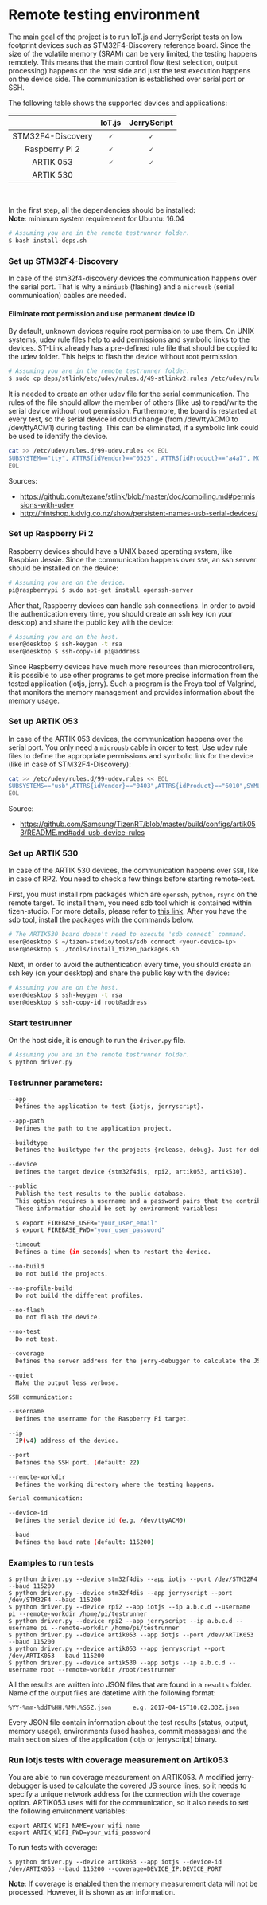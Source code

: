 # Remote testing environment

The main goal of the project is to run IoT.js and JerryScript tests on low footprint devices such as STM32F4-Discovery reference board. Since the size of the volatile memory (SRAM) can be very limited, the testing happens remotely. This means that the main control flow (test selection, output processing) happens on the host side and just the test execution happens on the device side. The communication is established over serial port or SSH.
<br />

The following table shows the supported devices and applications:

|                                        |  IoT.js   | JerryScript |
|                :---:                   |  :---:    |    :---:    |
| STM32F4-Discovery                      | &#128504; |  &#128504;  |
| Raspberry Pi 2                         | &#128504; |  &#128504;  |
| ARTIK 053                               | &#128504; |  &#128504;  |
| ARTIK 530                               |  |  |
<br />

In the first step, all the dependencies should be installed:  
**Note**: minimum system requirement for Ubuntu: 16.04

```sh
# Assuming you are in the remote testrunner folder.
$ bash install-deps.sh
```

### Set up STM32F4-Discovery

In case of the stm32f4-discovery devices the communication happens over the serial port. That is why a `miniusb` (flashing) and a `microusb` (serial communication) cables are needed.

#### Eliminate root permission and use permanent device ID

By default, unknown devices require root permission to use them. On UNIX systems, udev rule files help to add permissions and symbolic links to the devices. ST-Link already has a pre-defined rule file that should be copied to the udev folder. This helps to flash the device without root permission.

```sh
# Assuming you are in the remote testrunner folder.
$ sudo cp deps/stlink/etc/udev/rules.d/49-stlinkv2.rules /etc/udev/rules.d/
```

It is needed to create an other udev file for the serial communication. The rules of the file should allow the member of others (like us) to read/write the serial device without root permission. Furthermore, the board is restarted at every test, so the serial device id could change (from /dev/ttyACM0 to /dev/ttyACM1) during testing. This can be eliminated, if a symbolic link could be used to identify the device.

```sh
cat >> /etc/udev/rules.d/99-udev.rules << EOL
SUBSYSTEM=="tty", ATTRS{idVendor}=="0525", ATTRS{idProduct}=="a4a7", MODE="0666", SYMLINK+="STM32F4"
EOL
```

Sources:
  * https://github.com/texane/stlink/blob/master/doc/compiling.md#permissions-with-udev
  * http://hintshop.ludvig.co.nz/show/persistent-names-usb-serial-devices/

### Set up Raspberry Pi 2

Raspberry devices should have a UNIX based operating system, like Raspbian Jessie. Since the communication happens over `SSH`, an ssh server should be installed on the device:

```sh
# Assuming you are on the device.
pi@raspberrypi $ sudo apt-get install openssh-server
```

After that, Raspberry devices can handle ssh connections. In order to avoid the authentication every time, you should create an ssh key (on your desktop) and share the public key with the device:

```sh
# Assuming you are on the host.
user@desktop $ ssh-keygen -t rsa
user@desktop $ ssh-copy-id pi@address
```

Since Raspberry devices have much more resources than microcontrollers, it is possible to use other programs to get more precise information from the tested application (iotjs, jerry). Such a program is the Freya tool of Valgrind, that monitors the memory management and provides information about the memory usage.

### Set up ARTIK 053

In case of the ARTIK 053 devices, the communication happens over the serial port. You only need a `microusb` cable in order to test. Use udev rule files to define the appropriate permissions and symbolic link for the device (like in case of STM32F4-Discovery):

```sh
cat >> /etc/udev/rules.d/99-udev.rules << EOL
SUBSYSTEMS=="usb",ATTRS{idVendor}=="0403",ATTRS{idProduct}=="6010",SYMLINK+="ARTIK053",MODE="0666" RUN+="/sbin/modprobe ftdi_sio" RUN+="/bin/sh -c 'echo 0403 6010 > /sys/bus/usb-serial/drivers/ftdi_sio/new_id'"
EOL
```

Source:
  * https://github.com/Samsung/TizenRT/blob/master/build/configs/artik053/README.md#add-usb-device-rules


### Set up ARTIK 530

In case of the ARTIK 530 devices, the communication happens over `SSH`, like in case of RP2. You need to check a few things before starting remote-test.

First, you must install rpm packages which are `openssh`, `python`, `rsync` on the remote target. 
To install them, you need sdb tool which is contained within tizen-studio. For more details, please refer to [this link](https://developer.tizen.org/development/tizen-studio/). After you have the sdb tool, install the packages with the commands below.

```sh
# The ARTIK530 board doesn't need to execute 'sdb connect` command.
user@desktop $ ~/tizen-studio/tools/sdb connect <your-device-ip> 
user@desktop $ ./tools/install_tizen_packages.sh
```

Next, in order to avoid the authentication every time, you should create an ssh key (on your desktop) and share the public key with the device:

```sh
# Assuming you are on the host.
user@desktop $ ssh-keygen -t rsa
user@desktop $ ssh-copy-id root@address
```

### Start testrunner

On the host side, it is enough to run the `driver.py` file.

```sh
# Assuming you are in the remote testrunner folder.
$ python driver.py
```

### Testrunner parameters:

```sh
--app
  Defines the application to test {iotjs, jerryscript}.

--app-path
  Defines the path to the application project.

--buildtype
  Defines the buildtype for the projects {release, debug}. Just for debugging.

--device
  Defines the target device {stm32f4dis, rpi2, artik053, artik530}.

--public
  Publish the test results to the public database.
  This option requires a username and a password pairs that the contributors maintain.
  These information should be set by environment variables:

  $ export FIREBASE_USER="your_user_email"
  $ export FIREBASE_PWD="your_user_password"

--timeout
  Defines a time (in seconds) when to restart the device.

--no-build
  Do not build the projects.

--no-profile-build
  Do not build the different profiles.

--no-flash
  Do not flash the device.

--no-test
  Do not test.

--coverage
  Defines the server address for the jerry-debugger to calculate the JS source code.

--quiet
  Make the output less verbose.

SSH communication:

--username
  Defines the username for the Raspberry Pi target.

--ip
  IP(v4) address of the device.

--port
  Defines the SSH port. (default: 22)

--remote-workdir
  Defines the working directory where the testing happens.

Serial communication:

--device-id
  Defines the serial device id (e.g. /dev/ttyACM0)

--baud
  Defines the baud rate (default: 115200)
```

### Examples to run tests

```
$ python driver.py --device stm32f4dis --app iotjs --port /dev/STM32F4 --baud 115200
$ python driver.py --device stm32f4dis --app jerryscript --port /dev/STM32F4 --baud 115200
$ python driver.py --device rpi2 --app iotjs --ip a.b.c.d --username pi --remote-workdir /home/pi/testrunner
$ python driver.py --device rpi2 --app jerryscript --ip a.b.c.d --username pi --remote-workdir /home/pi/testrunner
$ python driver.py --device artik053 --app iotjs --port /dev/ARTIK053 --baud 115200
$ python driver.py --device artik053 --app jerryscript --port /dev/ARTIK053 --baud 115200
$ python driver.py --device artik530 --app iotjs --ip a.b.c.d --username root --remote-workdir /root/testrunner
```

All the results are written into JSON files that are found in a `results` folder. Name of the output files are datetime with the following format:

```
%YY-%mm-%ddT%HH.%MM.%SSZ.json      e.g. 2017-04-15T10.02.33Z.json
```

Every JSON file contain information about the test results (status, output, memory usage), environments (used hashes, commit messages) and the main section sizes of the application (iotjs or jerryscript) binary.

### Run iotjs tests with coverage measurement on Artik053

You are able to run coverage measurement on ARTIK053. A modified jerry-debugger is used to calculate the covered JS source lines, so it needs to specify a unique network address for the connection with the `coverage` option. ARTIK053 uses wifi for the communication, so it also needs to set the following environment variables:

```
export ARTIK_WIFI_NAME=your_wifi_name
export ARTIK_WIFI_PWD=your_wifi_password
```

To run tests with coverage:

```
$ python driver.py --device artik053 --app iotjs --device-id /dev/ARTIK053 --baud 115200 --coverage=DEVICE_IP:DEVICE_PORT

```

**Note**: If coverage is enabled then the memory measurement data will not be processed. However, it is shown as an information.
